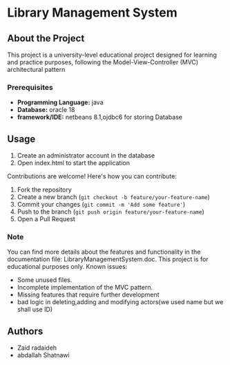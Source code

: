 # Library Management System


## About the Project
This project is a university-level educational project designed for learning and practice purposes, following the Model-View-Controller (MVC) architectural pattern


### Prerequisites
- **Programming Language:** java 
- **Database:** oracle 18
- **framework/IDE:** netbeans 8.1,ojdbc6 for storing Database


## Usage

1. Create an administrator account in the database
2. Open index.html to start the application



Contributions are welcome! Here's how you can contribute:
1. Fork the repository
2. Create a new branch (`git checkout -b feature/your-feature-name`)
3. Commit your changes (`git commit -m 'Add some feature'`)
4. Push to the branch (`git push origin feature/your-feature-name`)
5. Open a Pull Request


### Note 
You can find more details about the features and functionality in the documentation file: LibraryManagementSystem.doc.
This project is for educational purposes only.
Known issues:
- Some unused files.
- Incomplete implementation of the MVC pattern.
- Missing features that require further development
- bad logic in deleting,adding and modifying actors(we used name but we shall use ID) 


## Authors
- Zaid radaideh
- abdallah Shatnawi
